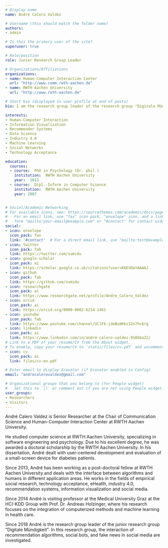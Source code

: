 ```yaml
---
# Display name
name: André Calero Valdez

# Username (this should match the folder name)
authors:
- admin

# Is this the primary user of the site?
superuser: true

# Role/position
role: Junior Research Group Leader

# Organizations/Affiliations
organizations:
- name: Human-Computer Interaction Center
  url: "http://www.comm.rwth-aachen.de"
- name: RWTH Aachen University
  url: "http://www.rwth-aachen.de"

# Short bio (displayed in user profile at end of posts)
bio: I am the research group leader of the research group "Digitale Mündigkeit" studying effects human-algorithm interaction.

interests:
- Human-Computer Interaction
- Information Visualization
- Recommender Systems
- Data Science
- Industry 4.0
- Machine Learning
- Social Networks
- Technology Acceptance

education:
  courses:
  - course:  PhD in Psychology (Dr. phil.)
    institution:  RWTH Aachen University
    year:  2013
  - course:  Dipl.-Inform in Computer Science
    institution:  RWTH Aachen University
    year: 2007


# Social/Academic Networking
# For available icons, see: https://sourcethemes.com/academic/docs/page-builder/#icons
#   For an email link, use "fas" icon pack, "envelope" icon, and a link in the
#   form "mailto:your-email@example.com" or "#contact" for contact widget.
social:
- icon: envelope
  icon_pack: fas
  link: '#contact'  # For a direct email link, use "mailto:test@example.org".
- icon: twitter
  icon_pack: fab
  link: https://twitter.com/sumidu
- icon: google-scholar
  icon_pack: ai
  link: https://scholar.google.co.uk/citations?user=K6EVDoYAAAAJ
- icon: github
  icon_pack: fab
  link: https://github.com/sumidu
- icon: researchgate
  icon_pack: ai
  link: https://www.researchgate.net/profile/Andre_Calero_Valdez
- icon: orcid
  icon_pack: ai
  link: https://orcid.org/0000-0002-6214-1461
- icon: youtube
  icon_pack: fab
  link: https://www.youtube.com/channel/UClF6-jdeBu9Kkz32n7hc6rg
- icon: linkedin
  icon_pack: ai
  link: https://www.linkedin.com/in/andré-calero-valdez-910bba22/
# Link to a PDF of your resume/CV from the About widget.
# To enable, copy your resume/CV to `static/files/cv.pdf` and uncomment the lines below.
- icon: cv
  icon_pack: ai
  link: files/cv-en.pdf

# Enter email to display Gravatar (if Gravatar enabled in Config)
email: "andrecalerovaldez@gmail.com"

# Organizational groups that you belong to (for People widget)
#   Set this to `[]` or comment out if you are not using People widget.
user_groups:
- Researchers
- Visitors
---
```


André Calero Valdez is Senior Researcher at the Chair of Communication Science and Human-Computer Interaction Center at RWTH Aachen University.

He studied computer science at RWTH Aachen University, specializing in software engineering and psychology. Due to his excellent degree, he was awarded a doctoral scholarship by the RWTH Aachen University. In his dissertation, André dealt with user-centered development and evaluation of a small-screen device for diabetes patients. 

Since 2013, André has been working as a post-doctoral fellow at RWTH Aachen University and deals with the interface between algorithms and humans in different application areas. He works in the fields of empirical social research, technology acceptance, eHeatlh, industry 4.0, recommendation systems, information visualization and social media.

Since 2014 André is visiting professor at the Medical University Graz at the HCI-KDD Group with Prof. Dr. Andreas Holzinger, where his research focuses on the integration of computerized methods and machine learning in health care.

Since 2018 André is the research group leader of the junior research group "Digitale Mündigkeit". In this research group, the interaction of recommendation algorithms, social bots, and fake news in social media are investigated.
